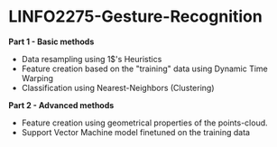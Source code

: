 # LINFO2275-Gesture-Recognition

__Part 1 - Basic methods__

- Data resampling using 1$'s Heuristics
- Feature creation based on the "training" data using Dynamic Time Warping
- Classification using Nearest-Neighbors (Clustering)

__Part 2 - Advanced methods__

- Feature creation using geometrical properties of the points-cloud.
- Support Vector Machine model finetuned on the training data
